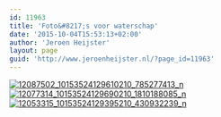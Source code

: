 ```yaml
---
id: 11963
title: 'Foto&#8217;s voor waterschap'
date: '2015-10-04T15:53:13+02:00'
author: 'Jeroen Heijster'
layout: page
guid: 'http://www.jeroenheijster.nl/?page_id=11963'
---
```


[![12087502_10153524129610210_785277413_n](/wp-content/uploads/2015/10/12087502_10153524129610210_785277413_n.jpg)](/wp-content/uploads/2015/10/12087502_10153524129610210_785277413_n.jpg) [![12077314_10153524129690210_1810188085_n](/wp-content/uploads/2015/10/12077314_10153524129690210_1810188085_n.jpg)](/wp-content/uploads/2015/10/12077314_10153524129690210_1810188085_n.jpg) [![12053315_10153524129395210_430932239_n](/wp-content/uploads/2015/10/12053315_10153524129395210_430932239_n.jpg)](/wp-content/uploads/2015/10/12053315_10153524129395210_430932239_n.jpg)